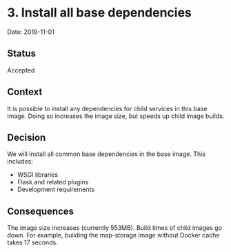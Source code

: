 # 3. Install all base dependencies

Date: 2019-11-01

## Status

Accepted

## Context

It is possible to install any dependencies for child services in this base
image. Doing so increases the image size, but speeds up child image builds.

## Decision

We will install all common base dependencies in the base image. This includes:

* WSGI libraries
* Flask and related plugins
* Development requirements

## Consequences

The image size increases (currently 553MB). Build times of child images go down.
For example, building the map-storage image without Docker cache takes 17
seconds.
